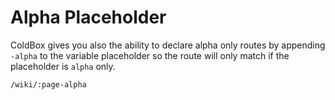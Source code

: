 # Alpha Placeholder

ColdBox gives you also the ability to declare alpha only routes by appending `-alpha` to the variable placeholder so the route will only match if the placeholder is `alpha` only.

`/wiki/:page-alpha`

